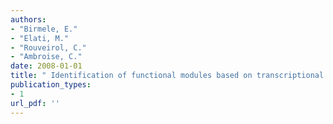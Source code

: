 ```yaml
---
authors: 
- "Birmele, E."
- "Elati, M."
- "Rouveirol, C."
- "Ambroise, C."
date: 2008-01-01
title: " Identification of functional modules based on transcriptional regulation structure "
publication_types:
- 1
url_pdf: ''
---
```

